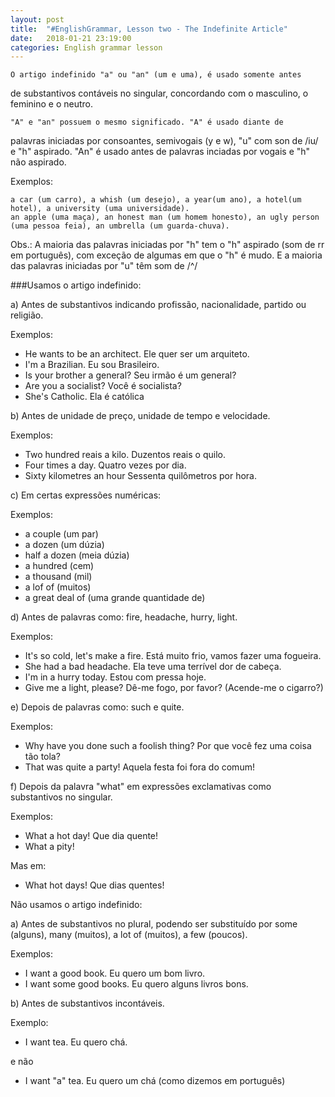 ```yaml
---
layout: post
title:  "#EnglishGrammar, Lesson two - The Indefinite Article"
date:   2018-01-21 23:19:00
categories: English grammar lesson
---
```


	O artigo indefinido "a" ou "an" (um e uma), é usado somente antes 
de substantivos contáveis no singular, concordando com o masculino, o feminino e o neutro.

	"A" e "an" possuem o mesmo significado. "A" é usado diante de 
palavras iniciadas por consoantes, semivogais (y e w), "u" com son de /iu/ e "h" aspirado. "An" é usado antes de palavras inciadas por vogais e "h" não aspirado.

Exemplos:
	
	a car (um carro), a whish (um desejo), a year(um ano), a hotel(um hotel), a university (uma universidade).
	an apple (uma maça), an honest man (um homem honesto), an ugly person (uma pessoa feia), an umbrella (um guarda-chuva).

Obs.: A maioria das palavras iniciadas por "h" tem o "h" aspirado (som de rr em português), com exceção de algumas em que o "h" é mudo. E a maioria das palavras iniciadas por "u" têm som de /^/

###Usamos o artigo indefinido:

a) Antes de substantivos indicando profissão, nacionalidade, partido ou religião.

Exemplos:

* He wants to be an architect.
Ele quer ser um arquiteto.
* I'm a Brazilian.
Eu sou Brasileiro.
* Is your brother a general?
Seu irmão é um general?
* Are you a socialist?
Você é socialista?
* She's Catholic.
Ela é católica

b) Antes de unidade de preço, unidade de tempo e velocidade.

Exemplos:

* Two hundred reais a kilo.
Duzentos reais o quilo.
* Four times a day.
Quatro vezes por dia.
* Sixty kilometres an hour
Sessenta quilômetros por hora.

c) Em certas expressões numéricas:

Exemplos:

* a couple (um par)
* a dozen (um dúzia)
* half a dozen (meia dúzia)
* a hundred (cem)
* a thousand (mil)
* a lof of (muitos)
* a great deal of (uma grande quantidade de)

d) Antes de palavras como: fire, headache, hurry, light.

Exemplos:

* It's so cold, let's make a fire.
Está muito frio, vamos fazer uma fogueira.
* She had a bad headache.
Ela teve uma terrível dor de cabeça.
* I'm in a hurry today.
Estou com pressa hoje.
* Give me a light, please?
Dê-me fogo, por favor? (Acende-me o cigarro?)

e) Depois de palavras como: such e quite.

Exemplos:

* Why have you done such a foolish thing?
Por que você fez uma coisa tão tola?
* That was quite a party!
Aquela festa foi fora do comum!

f) Depois da palavra "what" em expressões exclamativas como substantivos no singular.

Exemplos:

* What a hot day!
Que dia quente!
* What a pity!

Mas em:

* What hot days!
Que dias quentes!

Não usamos o artigo indefinido:

a) Antes de substantivos no plural, podendo ser substituído por some (alguns), many (muitos), a lot of (muitos), a few (poucos).

Exemplos:

* I want a good book.
Eu quero um bom livro.
* I want some good books.
Eu quero alguns livros bons.

b) Antes de substantivos incontáveis.

Exemplo:

* I want tea.
Eu quero chá.

e não

* I want "a" tea.
Eu quero um chá (como dizemos em português)